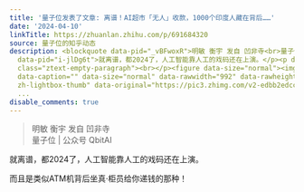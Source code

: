 ```yaml
---
title: '量子位发表了文章: 离谱！AI超市「无人」收款，1000个印度人藏在背后……'
date: '2024-04-10'
linkTitle: https://zhuanlan.zhihu.com/p/691684320
source: 量子位的知乎动态
description: <blockquote data-pid="_vBFwoxR">明敏 衡宇 发自 凹非寺<br>量子位 | 公众号 QbitAI</blockquote><p
  data-pid="i-jlDg6t">就离谱，都2024了，人工智能靠人工的戏码还在上演。</p><p data-pid="xk-v2WaY">而且是类似ATM机背后坐真·柜员给你递钱的那种！</p><p
  class="ztext-empty-paragraph"><br></p><figure data-size="normal"><img src="https://pic3.zhimg.com/v2-edbb2edccf96609e244519d87a1613e6_1440w.jpg"
  data-caption="" data-size="normal" data-rawwidth="992" data-rawheight="1220" class="origin_image
  zh-lightbox-thumb" data-original="https://pic3.zhimg.com/v2-edbb2edccf96609e244519d87a16
  ...
disable_comments: true
---
```

<blockquote data-pid="_vBFwoxR">明敏 衡宇 发自 凹非寺<br>量子位 | 公众号 QbitAI</blockquote><p data-pid="i-jlDg6t">就离谱，都2024了，人工智能靠人工的戏码还在上演。</p><p data-pid="xk-v2WaY">而且是类似ATM机背后坐真·柜员给你递钱的那种！</p><p class="ztext-empty-paragraph"><br></p><figure data-size="normal"><img src="https://pic3.zhimg.com/v2-edbb2edccf96609e244519d87a1613e6_1440w.jpg" data-caption="" data-size="normal" data-rawwidth="992" data-rawheight="1220" class="origin_image zh-lightbox-thumb" data-original="https://pic3.zhimg.com/v2-edbb2edccf96609e244519d87a16 ...